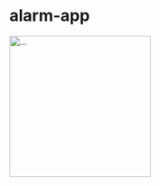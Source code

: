# alarm-app

<img src="[https://...](https://user-images.githubusercontent.com/71586417/178147848-5a262ce1-507f-4211-be56-af303625a9a8.png)" alt="..." width="250" />
